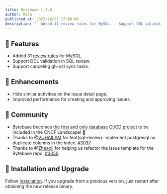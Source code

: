 ```yaml
---
title: Bytebase 1.7.0
author: Mila
published_at: 2022/10/27 17:00:00
description: "- Added 31 review rules for MySQL. - Support DDL validation in SQL review. - Support canceling gh-ost sync tasks. "
---
```


## 🚀 Features

- Added 31 [review rules](/docs/sql-review/review-policy/overview) for MySQL.
- Support DDL validation in SQL review.
- Support canceling gh-ost sync tasks.

## 🎄 Enhancements

- Hide similar activities on the issue detail page.
- Improved performance for creating and approving issues.

## 🎠 Community

- Bytebase becomes [the first and only database CI/CD project](/blog/cncf-landscape) to be included in the CNCF Landscape! 🎉
- Thanks to @[VUHAILAM](https://github.com/VUHAILAM) for feat(sql-review): implement postgresql no duplicate columns in the index. [#3037](https://github.com/bytebase/bytebase/pull/3037)
- Thanks to @[Zheaoli](https://github.com/Zheaoli) for helping us refactor the issue template for the Bytebase repo. [#3050](https://github.com/bytebase/bytebase/pull/3050)

## 📕 Installation and Upgrade

Follow [Installation](/docs/get-started/install/overview). If you upgrade from a previous version, just restart after obtaining the new release binary.
